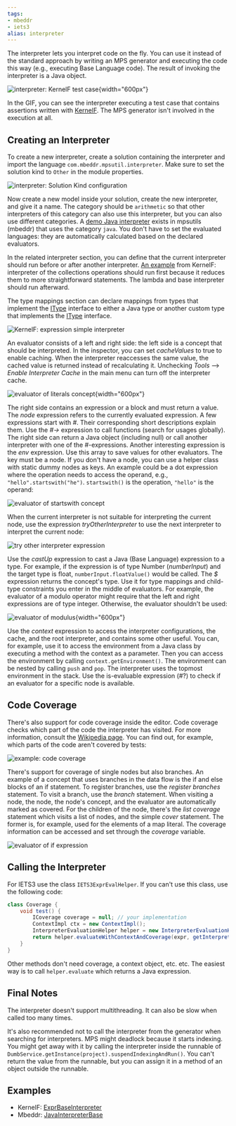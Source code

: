 ```yaml
---
tags:
- mbeddr
- iets3
alias: interpreter
---
```


The interpreter lets you interpret code on the fly. You can use it instead of the standard approach by writing an MPS generator and executing the code this way (e.g., executing Base Language code). The result of invoking the interpreter is a Java object.

![interpreter: KernelF test case](interpreter_testcase.gif){width="600px"}

In the GIF, you can see the interpreter executing a test case that contains assertions written with [KernelF](https://voelter.de/data/books/kernelf-designEvoUse.pdf). The MPS generator isn't involved in the execution at all.

## Creating an Interpreter

To create a new interpreter, create a solution containing the interpreter and import the language `com.mbeddr.mpsutil.interpreter`.
Make sure to set the solution kind to `Other` in the module properties.

![interpreter: Solution Kind configuration](interpreter_solution.png)

Now create a new model inside your solution, create the new interpreter, and give it a name. The category should be `arithmetic` so that other interpreters of this category can also use this interpreter, but you can also use different categories. A [demo Java interpreter](http://127.0.0.1:63320/node?ref=r%3A6de0fec9-28ce-4092-a00d-c37c6ae81d03%28com.mbeddr.mpsutil.javainterpreter.plugin%29%2F902624672040616048) exists in mpsutils (mbeddr) that uses the  category `java`. You don't have to set the evaluated languages: they are automatically calculated based on the declared evaluators.

In the related interpreter section, you can define that the current interpreter should run before or after another interpreter. [An example](http://127.0.0.1:63320/node?ref=r%3A2864d21d-eb2b-488f-a943-a765959cab0a%28org.iets3.core.expr.collections.interpreter.plugin%29%2F8448265401168630270) from KernelF: interpreter of the collections operations should run first because it reduces them to more straightforward statements. The lambda and base interpreter should run afterward.

The type mappings section can declare mappings from types that implement the [IType](http://127.0.0.1:63320/node?ref=r%3A00000000-0000-4000-0000-011c89590288%28jetbrains.mps.lang.core.structure%29%2F1234971358450) interface to either a Java type or another custom type that implements the [IType](http://127.0.0.1:63320/node?ref=r%3A00000000-0000-4000-0000-011c89590288%28jetbrains.mps.lang.core.structure%29%2F1234971358450) interface.

![KernelF: expression simple interpreter](exprSimpleInterpreter.png)

An evaluator consists of a left and right side: the left side is a concept that should be interpreted. In the inspector, you can set *cacheValues* to true to enable caching. When the interpreter reaccesses the same value, the cached value is returned instead of recalculating it. Unchecking *Tools* --> *Enable Interpreter Cache* in the main menu can turn off the interpreter cache.

![evaluator of literals concept](literals_evaluator.png){width="600px"}

The right side contains an expression or a block and must return a value. The *node* expression refers to the currently evaluated expression. A few expressions start with *#*. Their corresponding short descriptions explain them. Use the *#->* expression to call functions (search for usages globally).
The right side can return a Java object (including null) or call another interpreter with one of the #-expressions. Another interesting expression is the *env* expression. Use this array to save values for other evaluators. The key must be a node. If you don't have a node, you can use a helper class with static dummy nodes as keys. An example could be a dot expression where the operation needs to access the operand, e.g., `"hello".startswith("he")`. `startswith()` is the operation, `"hello"` is the operand:

![evaluator of startswith concept](startswith_evaluator.png)

When the current interpreter is not suitable for interpreting the current node, use the expression *tryOtherInterpreter* to use the next interpreter to interpret the current node:

![try other interpreter expression](tryOtherInterpreter.png)

Use the *castUp* expression to cast a Java (Base Language) expression to a type.
For example, if the expression is of type Number (*numberInput*) and the target type is float,
`numberInput.floatValue()` would be called.
The *$* expression returns the concept's type. Use it for type mappings and child-type constraints you enter in the middle of evaluators. For example, the evaluator of a modulo operator might require that the left and right expressions are of type integer. Otherwise, the evaluator shouldn't be used:

![evaluator of modulus](mod_evaluator.png){width="600px"}

Use the *context* expression to access the interpreter configurations, the cache, and the root interpreter, and contains some other useful. You can, for example, use it to access the environment from a Java class by executing a method with the context as a parameter. Then you can access the environment by calling `context.getEnvironment()`. The environment can be nested by calling `push` and `pop`. The interpreter uses the topmost environment in the stack. Use the is-evaluable expression (#?) to check if an evaluator for a specific node is available.

## Code Coverage

There's also support for code coverage inside the editor. Code coverage checks which part of the code the interpreter has visited. For more information, consult the [Wikipedia page](https://en.wikipedia.org/wiki/Code_coverage). You can find out, for example, which parts of the code aren't covered by tests:

![example: code coverage](example_coverage.png)

There's support for coverage of single nodes but also branches. An example of a concept that uses branches in the data flow is the if and else blocks of an if statement. To register branches, use the *register branches* statement. To visit a branch, use the *branch* statement. When visiting a node, the node, the node's concept, and the evaluator are automatically marked as covered. For the children of the node, there's the *list coverage* statement which visits a list of nodes, and the simple *cover* statement. The former is, for example, used for the elements of a map literal. The coverage information can be accessed and set through the *coverage* variable.

![evaluator of if expression](if_evaluator.png)

## Calling the Interpreter

For IETS3 use the class `IETS3ExprEvalHelper`. If you can't use this class, use the following code:
```java
class Coverage {
    void test() {
        ICoverage coverage = null; // your implementation
        ContextImpl ctx = new ContextImpl();
        InterpreterEvaluationHelper helper = new InterpreterEvaluationHelper(INTERPRETER_CATEGORY);
        return helper.evaluateWithContextAndCoverage(expr, getInterpreter(), ctx, coverage);
    }
}
```

Other methods don't need coverage, a context object, etc. etc. The easiest way is to call `helper.evaluate` which returns a Java expression.

## Final Notes

The interpreter doesn't support multithreading. It can also be slow when called too many times.

It's also recommended not to call the interpreter from the generator when searching for interpreters. MPS might deadlock because it starts indexing. You might get away with it by calling the interpreter inside the runnable of `DumbService.getInstance(project).suspendIndexingAndRun()`. You can't return the value from the runnable, but you can assign it in a method of an object outside the runnable.

## Examples

- KernelF: [ExprBaseInterpreter](http://127.0.0.1:63320/node?ref=r%3A31fd8edf-66c5-44d7-84a8-5940badb4d17%28org.iets3.core.expr.base.interpreter.plugin%29%2F553080662195419964)
- Mbeddr: [JavaInterpreterBase](http://127.0.0.1:63320/node?ref=r%3A6de0fec9-28ce-4092-a00d-c37c6ae81d03%28com.mbeddr.mpsutil.javainterpreter.plugin%29%2F902624672040616048)
